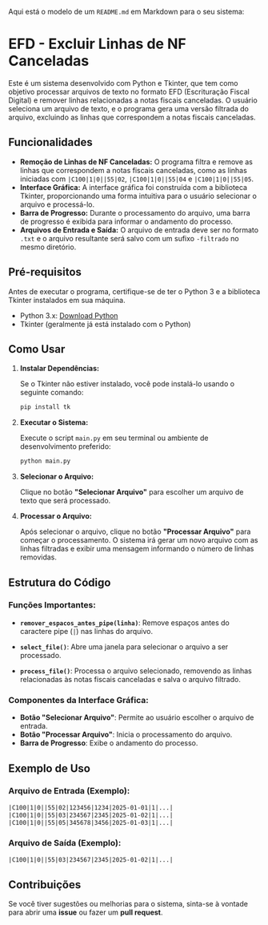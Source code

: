 Aqui está o modelo de um `README.md` em Markdown para o seu sistema:


# EFD - Excluir Linhas de NF Canceladas

Este é um sistema desenvolvido com Python e Tkinter, que tem como objetivo processar arquivos de texto no formato EFD (Escrituração Fiscal Digital) e remover linhas relacionadas a notas fiscais canceladas. O usuário seleciona um arquivo de texto, e o programa gera uma versão filtrada do arquivo, excluindo as linhas que correspondem a notas fiscais canceladas.

## Funcionalidades

- **Remoção de Linhas de NF Canceladas:** O programa filtra e remove as linhas que correspondem a notas fiscais canceladas, como as linhas iniciadas com `|C100|1|0||55|02`, `|C100|1|0||55|04` e `|C100|1|0||55|05`.
- **Interface Gráfica:** A interface gráfica foi construída com a biblioteca Tkinter, proporcionando uma forma intuitiva para o usuário selecionar o arquivo e processá-lo.
- **Barra de Progresso:** Durante o processamento do arquivo, uma barra de progresso é exibida para informar o andamento do processo.
- **Arquivos de Entrada e Saída:** O arquivo de entrada deve ser no formato `.txt` e o arquivo resultante será salvo com um sufixo `-filtrado` no mesmo diretório.

## Pré-requisitos

Antes de executar o programa, certifique-se de ter o Python 3 e a biblioteca Tkinter instalados em sua máquina.

- Python 3.x: [Download Python](https://www.python.org/downloads/)
- Tkinter (geralmente já está instalado com o Python)

## Como Usar

1. **Instalar Dependências:**
   
   Se o Tkinter não estiver instalado, você pode instalá-lo usando o seguinte comando:

   ```bash
   pip install tk
   ```

2. **Executar o Sistema:**
   
   Execute o script `main.py` em seu terminal ou ambiente de desenvolvimento preferido:

   ```bash
   python main.py
   ```

3. **Selecionar o Arquivo:**
   
   Clique no botão **"Selecionar Arquivo"** para escolher um arquivo de texto que será processado.

4. **Processar o Arquivo:**
   
   Após selecionar o arquivo, clique no botão **"Processar Arquivo"** para começar o processamento. O sistema irá gerar um novo arquivo com as linhas filtradas e exibir uma mensagem informando o número de linhas removidas.

## Estrutura do Código

### Funções Importantes:

- **`remover_espacos_antes_pipe(linha)`**: Remove espaços antes do caractere pipe (`|`) nas linhas do arquivo.
  
- **`select_file()`**: Abre uma janela para selecionar o arquivo a ser processado.
  
- **`process_file()`**: Processa o arquivo selecionado, removendo as linhas relacionadas às notas fiscais canceladas e salva o arquivo filtrado.

### Componentes da Interface Gráfica:

- **Botão "Selecionar Arquivo"**: Permite ao usuário escolher o arquivo de entrada.
- **Botão "Processar Arquivo"**: Inicia o processamento do arquivo.
- **Barra de Progresso**: Exibe o andamento do processo.

## Exemplo de Uso

### Arquivo de Entrada (Exemplo):
```txt
|C100|1|0||55|02|123456|1234|2025-01-01|1|...|
|C100|1|0||55|03|234567|2345|2025-01-02|1|...|
|C100|1|0||55|05|345678|3456|2025-01-03|1|...|
```

### Arquivo de Saída (Exemplo):
```txt
|C100|1|0||55|03|234567|2345|2025-01-02|1|...|
```

## Contribuições

Se você tiver sugestões ou melhorias para o sistema, sinta-se à vontade para abrir uma **issue** ou fazer um **pull request**.
